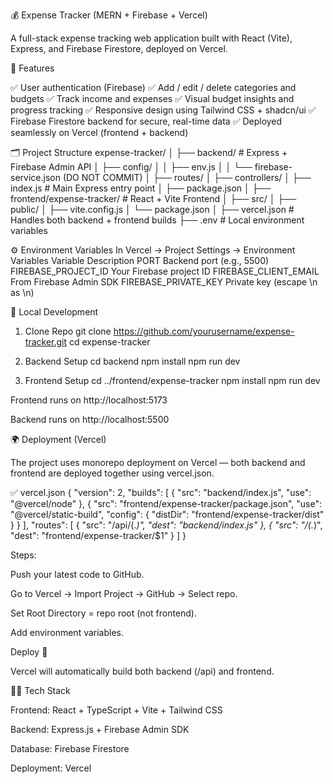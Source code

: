 💰 Expense Tracker (MERN + Firebase + Vercel)

A full-stack expense tracking web application built with React (Vite), Express, and Firebase Firestore, deployed on Vercel.

🚀 Features

✅ User authentication (Firebase)
✅ Add / edit / delete categories and budgets
✅ Track income and expenses
✅ Visual budget insights and progress tracking
✅ Responsive design using Tailwind CSS + shadcn/ui
✅ Firebase Firestore backend for secure, real-time data
✅ Deployed seamlessly on Vercel (frontend + backend)

🗂️ Project Structure
expense-tracker/
│
├── backend/                   # Express + Firebase Admin API
│   ├── config/
│   │   ├── env.js
│   │   └── firebase-service.json (DO NOT COMMIT)
│   ├── routes/
│   ├── controllers/
│   ├── index.js               # Main Express entry point
│   ├── package.json
│
├── frontend/expense-tracker/  # React + Vite Frontend
│   ├── src/
│   ├── public/
│   ├── vite.config.js
│   └── package.json
│
├── vercel.json                # Handles both backend + frontend builds
├── .env                       # Local environment variables

⚙️ Environment Variables
In Vercel → Project Settings → Environment Variables
Variable	Description
PORT	Backend port (e.g., 5500)
FIREBASE_PROJECT_ID	Your Firebase project ID
FIREBASE_CLIENT_EMAIL	From Firebase Admin SDK
FIREBASE_PRIVATE_KEY	Private key (escape \n as \\n)


🧩 Local Development
1. Clone Repo
git clone https://github.com/yourusername/expense-tracker.git
cd expense-tracker

2. Backend Setup
cd backend
npm install
npm run dev

3. Frontend Setup
cd ../frontend/expense-tracker
npm install
npm run dev


Frontend runs on http://localhost:5173

Backend runs on http://localhost:5500

🌍 Deployment (Vercel)

The project uses monorepo deployment on Vercel — both backend and frontend are deployed together using vercel.json.

✅ vercel.json
{
  "version": 2,
  "builds": [
    { "src": "backend/index.js", "use": "@vercel/node" },
    {
      "src": "frontend/expense-tracker/package.json",
      "use": "@vercel/static-build",
      "config": { "distDir": "frontend/expense-tracker/dist" }
    }
  ],
  "routes": [
    { "src": "/api/(.*)", "dest": "backend/index.js" },
    { "src": "/(.*)", "dest": "frontend/expense-tracker/$1" }
  ]
}

Steps:

Push your latest code to GitHub.

Go to Vercel → Import Project → GitHub → Select repo.

Set Root Directory = repo root (not frontend).

Add environment variables.

Deploy 🚀

Vercel will automatically build both backend (/api) and frontend.


🧑‍💻 Tech Stack

Frontend: React + TypeScript + Vite + Tailwind CSS 

Backend: Express.js + Firebase Admin SDK

Database: Firebase Firestore

Deployment: Vercel
